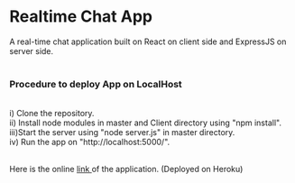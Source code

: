 # Realtime Chat App <br />

A real-time chat application built on React on client side and ExpressJS on server side. <br /><br />

<h3> Procedure to deploy App on LocalHost </h3> <br />
i) Clone the repository. <br />
ii) Install node modules in master and Client directory using "npm install". <br />
iii)Start the server using "node server.js" in master directory. <br />
iv) Run the app on "http://localhost:5000/". <br /> <br />

Here is the online <a href="https://blooming-castle-21290.herokuapp.com/"> link </a> of the application. (Deployed on Heroku)
